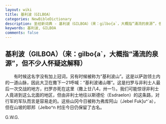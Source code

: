 ```yaml
---
layout: wiki
title: 基利波（GILBOA）
categories: NewBibleDictionary
description: 圣经新词典 - 基利波（GILBOA）（来：gilbo{a`，大概指“涌流的泉源”，但不少人怀疑这解释）
keywords: 基利波, GILBOA
comments: false
---
```


## 基利波（GILBOA）（来：gilbo{a`，大概指“涌流的泉源”，但不少人怀疑这解释）

　　有时候这名字没有加上冠词，另有时候被称为“基利波山”。这是以萨迦领土内的一道山脉，因此大卫在撒下一21呼喊：“基利波诸山哪”。这是扫罗与非利士人最后一次交战的地方，扫罗亦死在这里（撒上廿八4，卅一1）。我们可能惊讶非利士人竟进到这么北面的地区，但由非利士地往以斯德伦（Esdraelon）的这条路，对行军的军队而言是容易走的。这些山冈今日被称为弗库阿山（Jebel Fuk]u^`a），但在山坡的耶邦（Jelbo^n 村庄今日仍保留了古名。

G.W.G.








